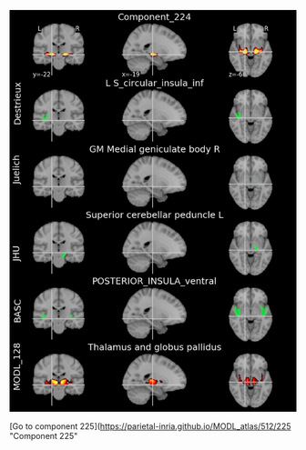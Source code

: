 


![224](preliminary/224.jpg "Component 224")

[Go to component 225](https://parietal-inria.github.io/MODL_atlas/512/225 "Component 225"